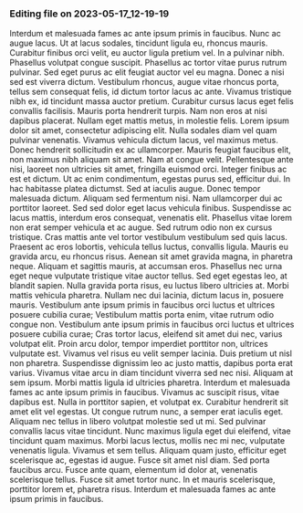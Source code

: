 

### Editing file on 2023-05-17_12-19-19

Interdum et malesuada fames ac ante ipsum primis in faucibus. Nunc ac augue lacus. Ut at lacus sodales, tincidunt ligula eu, rhoncus mauris. Curabitur finibus orci velit, eu auctor ligula pretium vel. In a pulvinar nibh. Phasellus volutpat congue suscipit. Phasellus ac tortor vitae purus rutrum pulvinar. Sed eget purus ac elit feugiat auctor vel eu magna. Donec a nisi sed est viverra dictum. Vestibulum rhoncus, augue vitae rhoncus porta, tellus sem consequat felis, id dictum tortor lacus ac ante. Vivamus tristique nibh ex, id tincidunt massa auctor pretium. Curabitur cursus lacus eget felis convallis facilisis. Mauris porta hendrerit turpis. Nam non eros at nisi dapibus placerat. Nullam eget mattis metus, in molestie felis.
Lorem ipsum dolor sit amet, consectetur adipiscing elit. Nulla sodales diam vel quam pulvinar venenatis. Vivamus vehicula dictum lacus, vel maximus metus. Donec hendrerit sollicitudin ex ac ullamcorper. Mauris feugiat faucibus elit, non maximus nibh aliquam sit amet. Nam at congue velit. Pellentesque ante nisi, laoreet non ultricies sit amet, fringilla euismod orci. Integer finibus ac est et dictum. Ut ac enim condimentum, egestas purus sed, efficitur dui. In hac habitasse platea dictumst. Sed at iaculis augue. Donec tempor malesuada dictum. Aliquam sed fermentum nisi. Nam ullamcorper dui ac porttitor laoreet. Sed sed dolor eget lacus vehicula finibus.
Suspendisse ac lacus mattis, interdum eros consequat, venenatis elit. Phasellus vitae lorem non erat semper vehicula et ac augue. Sed rutrum odio non ex cursus tristique. Cras mattis ante vel tortor vestibulum vestibulum sed quis lacus. Praesent ac eros lobortis, vehicula tellus luctus, convallis ligula. Mauris eu gravida arcu, eu rhoncus risus. Aenean sit amet gravida magna, in pharetra neque. Aliquam et sagittis mauris, at accumsan eros. Phasellus nec urna eget neque vulputate tristique vitae auctor tellus. Sed eget egestas leo, at blandit sapien. Nulla gravida porta risus, eu luctus libero ultricies at. Morbi mattis vehicula pharetra.
Nullam nec dui lacinia, dictum lacus in, posuere mauris. Vestibulum ante ipsum primis in faucibus orci luctus et ultrices posuere cubilia curae; Vestibulum mattis porta enim, vitae rutrum odio congue non. Vestibulum ante ipsum primis in faucibus orci luctus et ultrices posuere cubilia curae; Cras tortor lacus, eleifend sit amet dui nec, varius volutpat elit. Proin arcu dolor, tempor imperdiet porttitor non, ultrices vulputate est. Vivamus vel risus eu velit semper lacinia. Duis pretium ut nisl non pharetra. Suspendisse dignissim leo ac justo mattis, dapibus porta erat varius. Vivamus vitae arcu in diam tincidunt viverra sed nec nisi. Aliquam at sem ipsum. Morbi mattis ligula id ultricies pharetra. Interdum et malesuada fames ac ante ipsum primis in faucibus. Vivamus ac suscipit risus, vitae dapibus est.
Nulla in porttitor sapien, et volutpat ex. Curabitur hendrerit sit amet elit vel egestas. Ut congue rutrum nunc, a semper erat iaculis eget. Aliquam nec tellus in libero volutpat molestie sed ut mi. Sed pulvinar convallis lacus vitae tincidunt. Nunc maximus ligula eget dui eleifend, vitae tincidunt quam maximus. Morbi lacus lectus, mollis nec mi nec, vulputate venenatis ligula. Vivamus et sem tellus. Aliquam quam justo, efficitur eget scelerisque ac, egestas id augue. Fusce sit amet nisl diam. Sed porta faucibus arcu. Fusce ante quam, elementum id dolor at, venenatis scelerisque tellus. Fusce sit amet tortor nunc. In et mauris scelerisque, porttitor lorem et, pharetra risus. Interdum et malesuada fames ac ante ipsum primis in faucibus.


